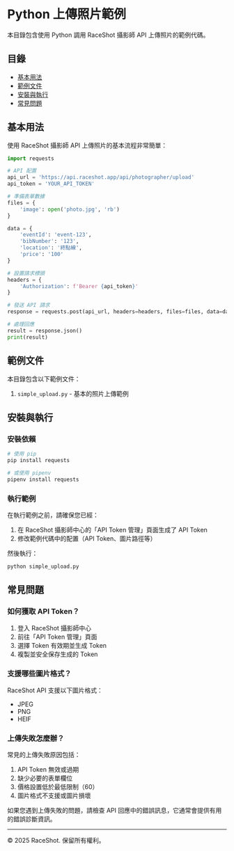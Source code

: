 # Python 上傳照片範例

本目錄包含使用 Python 調用 RaceShot 攝影師 API 上傳照片的範例代碼。

## 目錄

- [基本用法](#基本用法)
- [範例文件](#範例文件)
- [安裝與執行](#安裝與執行)
- [常見問題](#常見問題)

## 基本用法

使用 RaceShot 攝影師 API 上傳照片的基本流程非常簡單：

```python
import requests

# API 配置
api_url = 'https://api.raceshot.app/api/photographer/upload'
api_token = 'YOUR_API_TOKEN'

# 準備表單數據
files = {
    'image': open('photo.jpg', 'rb')
}

data = {
    'eventId': 'event-123',
    'bibNumber': '123',
    'location': '終點線',
    'price': '100'
}

# 設置請求標頭
headers = {
    'Authorization': f'Bearer {api_token}'
}

# 發送 API 請求
response = requests.post(api_url, headers=headers, files=files, data=data)

# 處理回應
result = response.json()
print(result)
```

## 範例文件

本目錄包含以下範例文件：

1. `simple_upload.py` - 基本的照片上傳範例

## 安裝與執行

### 安裝依賴

```bash
# 使用 pip
pip install requests

# 或使用 pipenv
pipenv install requests
```

### 執行範例

在執行範例之前，請確保您已經：

1. 在 RaceShot 攝影師中心的「API Token 管理」頁面生成了 API Token
2. 修改範例代碼中的配置（API Token、圖片路徑等）

然後執行：

```bash
python simple_upload.py
```

## 常見問題

### 如何獲取 API Token？

1. 登入 RaceShot 攝影師中心
2. 前往「API Token 管理」頁面
3. 選擇 Token 有效期並生成 Token
4. 複製並安全保存生成的 Token

### 支援哪些圖片格式？

RaceShot API 支援以下圖片格式：
- JPEG
- PNG
- HEIF

### 上傳失敗怎麼辦？

常見的上傳失敗原因包括：

1. API Token 無效或過期
2. 缺少必要的表單欄位
3. 價格設置低於最低限制（60）
4. 圖片格式不支援或圖片損壞

如果您遇到上傳失敗的問題，請檢查 API 回應中的錯誤訊息，它通常會提供有用的錯誤診斷資訊。

---

© 2025 RaceShot. 保留所有權利。
